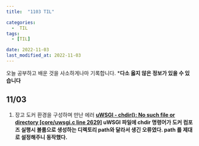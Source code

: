 ```yaml
---
title:  "1103 TIL" 

categories:
  -  TIL
tags:
  - [TIL]

date: 2022-11-03
last_modified_at: 2022-11-03
---
```


오늘 공부하고 배운 것을 사소하게나마 기록합니다. 
***다소 옳지 않은 정보가 있을 수 있습니다**

## 11/03

1. 장고 도커 환경을 구성하며 만난 에러
**[uWSGI - chdir(): No such file or directory [core/uwsgi.c line 2629]](https://stackoverflow.com/questions/50769983/uwsgi-chdir-no-such-file-or-directory-core-uwsgi-c-line-2629)
uWSGI 파일에 chdir 명령어가 도커 컴포즈 실행시 볼륨으로 생성하는 디렉토리 path와 달라서 생긴 오류였다. path 를 제대로 설정해주니 동작했다.**